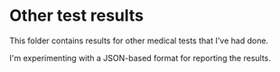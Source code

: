 Other test results
==================

This folder contains results for other medical tests that I've had done.

I'm experimenting with a JSON-based format for reporting the results.
